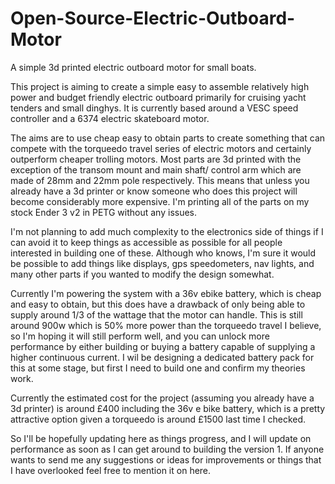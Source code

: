 # Open-Source-Electric-Outboard-Motor
A simple 3d printed electric outboard motor for small boats.

This project is aiming to create a simple easy to assemble relatively high power and budget friendly electric outboard primarily for cruising yacht tenders and small dinghys. It is currently based around a VESC speed controller and a 6374 electric skateboard motor. 

The aims are to use cheap easy to obtain parts to create something that can compete with the torqueedo travel series of electric motors and certainly outperform cheaper trolling motors. Most parts are 3d printed with the exception of the transom mount and main shaft/ control arm which are made of 28mm and 22mm pole respectively. This means that unless you already have a 3d printer or know someone who does this project will become considerably more expensive. I'm printing all of the parts on my stock Ender 3 v2 in PETG without any issues.

I'm not planning to add much complexity to the electronics side of things if I can avoid it to keep things as accessible as possible for all people interested in building one of these. Although who knows, I'm sure it would be possible to add things like displays, gps speedometers, nav lights, and many other parts if you wanted to modify the design somewhat.

Currently I'm powering the system with a 36v ebike battery, which is cheap and easy to obtain, but this does have a drawback of only being able to supply around 1/3 of the wattage that the motor can handle. This is still around 900w which is 50% more power than the torqueedo travel I believe, so I'm hoping it will still perform well, and you can unlock more performance by either building or buying a battery capable of supplying a higher continuous current. I wil be designing a dedicated battery pack for this at some stage, but first I need to build one and confirm my theories work.

Currently the estimated cost for the project (assuming you already have a 3d printer) is around £400 including the 36v e bike battery, which is a pretty attractive option given a torqueedo is around £1500 last time I checked.

So I'll be hopefully updating here as things progress, and I will update on performance as soon as I can get around to building the version 1. If anyone wants to send me any suggestions or ideas for improvements or things that I have overlooked feel free to mention it on here. 
